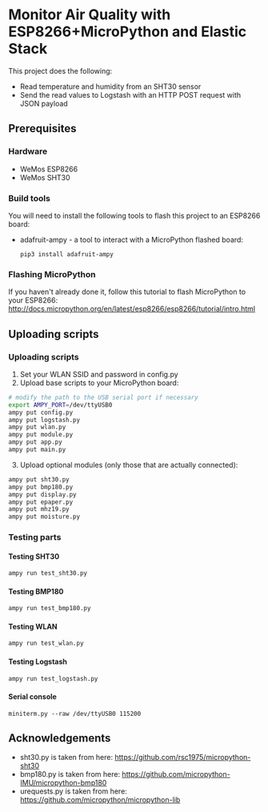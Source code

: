 # Monitor Air Quality with ESP8266+MicroPython and Elastic Stack

This project does the following:
* Read temperature and humidity from an SHT30 sensor
* Send the read values to Logstash with an HTTP POST request with JSON payload

## Prerequisites

### Hardware

* WeMos ESP8266
* WeMos SHT30

### Build tools

You will need to install the following tools to flash this project to an ESP8266 board:

* adafruit-ampy - a tool to interact with a MicroPython flashed board:
    ```
    pip3 install adafruit-ampy
    ```

### Flashing MicroPython

If you haven't already done it,
follow this tutorial to flash MicroPython to your ESP8266: 
http://docs.micropython.org/en/latest/esp8266/esp8266/tutorial/intro.html

## Uploading scripts

### Uploading scripts

1. Set your WLAN SSID and password in config.py
2. Upload base scripts to your MicroPython board:

```bash
# modify the path to the USB serial port if necessary
export AMPY_PORT=/dev/ttyUSB0
ampy put config.py
ampy put logstash.py
ampy put wlan.py
ampy put module.py
ampy put app.py
ampy put main.py
```

3. Upload optional modules (only those that are actually connected):

```bash
ampy put sht30.py
ampy put bmp180.py
ampy put display.py
ampy put epaper.py
ampy put mhz19.py
ampy put moisture.py
```

### Testing parts

#### Testing SHT30

```bash
ampy run test_sht30.py
```

#### Testing BMP180

```bash
ampy run test_bmp180.py
```

#### Testing WLAN

```bash
ampy run test_wlan.py
```

#### Testing Logstash

```bash
ampy run test_logstash.py
```

#### Serial console

```
miniterm.py --raw /dev/ttyUSB0 115200
```

## Acknowledgements

* sht30.py is taken from here: https://github.com/rsc1975/micropython-sht30
* bmp180.py is taken from here: https://github.com/micropython-IMU/micropython-bmp180
* urequests.py is taken from here: https://github.com/micropython/micropython-lib
